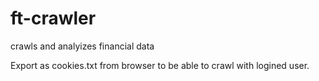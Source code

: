 # ft-crawler
crawls and analyizes financial data

Export as cookies.txt from browser to be able to crawl with logined user.
